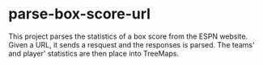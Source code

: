 parse-box-score-url
===================

This project parses the statistics of a box score from the ESPN website. Given a URL, it sends a resquest and the responses is parsed. The teams' and player' statistics are then place into TreeMaps.
